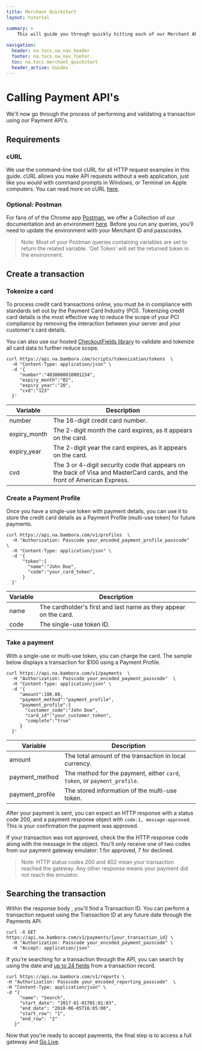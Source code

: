 ```yaml
---
title: Merchant Quickstart
layout: tutorial

summary: >
    This will guide you through quickly hitting each of our Merchant APIs and verifying the success of the operation in the Back Office.
    
navigation:
  header: na.tocs.na_nav_header
  footer: na.tocs.na_nav_footer
  toc: na.tocs.merchant_quickstart
  header_active: Guides
---
```


# Calling Payment API's
We'll now go through the process of performing and validating a transaction using our Payment API's.

## Requirements

### cURL

We use the command-line tool cURL for all HTTP request examples in this guide. cURL allows you make API requests without a web application, just like you would with command prompts in Windows, or Terminal on Apple computers. You can read more on cURL <a href="https://help.zendesk.com/hc/en-us/articles/229136847-Installing-and-using-cURL">here</a>.

### Optional: Postman

For fans of of the Chrome app [Postman](https://ww.getpostman.com), we offer a Collection of our documentation and an environment [here](https://dev.na.bambora.com/resources/postman-collection.zip). Before you run any queries, you'll need to update the environment with your Merchant ID and passcodes. 

> Note: Most of your Postman queries containing variables are set to return the related variable: 'Get Token' will set the returned token in the environment.

## Create a transaction

### Tokenize a card

To process credit card transactions online, you must be in compliance with standards set out by the Payment Card Industry (PCI). Tokenizing credit card details is the most effective way to reduce the scope of your PCI compliance by removing the interaction between your server and your customer's card details.

You can also use our hosted [CheckoutFields library](https://github.com/bambora-na/checkoutfields) to validate and tokenize all card data to further reduce scope.

```shell
curl https://api.na.bambora.com/scripts/tokenization/tokens  \
  -H "Content-Type: application/json" \
  -d '{
     "number":"4030000010001234",
     "expiry_month":"02",
     "expiry_year":"20",
     "cvd":"123"
  }'
```

| Variable | Description |
| -------- | ----------- |
| number | The 16-digit credit card number. |
| expiry_month | The 2-digit month the card expires, as it appears on the card.
| expiry_year | The 2-digit year the card expires, as it appears on the card. |
| cvd | The 3 or 4-digit security code that appears on the back of Visa and MasterCard cards, and the front of American Express. |

### Create a Payment Profile

Once you have a single-use token with payment details, you can use it to store the credit card details as a Payment Profile (multi-use token) for future payments.

```shell
curl https://api.na.bambora.com/v1/profiles  \
  -H "Authorization: Passcode your_encoded_payment_profile_passcode"  \
  -H "Content-Type: application/json" \
  -d '{
      "token":{  
        "name":"John Doe",
        "code":"your_card_token",
      }
  }'
```

| Variable | Description |
| -------- | ----------- |
| name | The cardholder's first and last name as they appear on the card. |
| code | The single-use token ID. |

### Take a payment

With a single-use or multi-use token, you can charge the card.  The sample below displays a transaction for $100 using a Payment Profile.

```shell
curl https://api.na.bambora.com/v1/payments  \
  -H "Authorization: Passcode your_encoded_payment_passcode"  \
  -H "Content-Type: application/json" \
  -d '{
     "amount":100.00,
     "payment_method":"payment_profile",
     "payment_profile":{
       "customer_code":"John Doe",
       "card_id":"your_customer_token",
       "complete":"true"
     }
  }'
```

| Variable | Description |
| -------- | ----------- |
| amount | The total amount of the transaction in local currency. |
| payment_method | The method for the payment, either `card`, `token`, or `payment_profile`. |
| payment_profile | The stored information of the multi-use token. |

After your payment is sent, you can expect an HTTP response with a status code 200, and a payment response object with `code:1, message:approved`. This is your confirmation the payment was approved.

If your transaction was not approved, check the the HTTP response code along with the message in the object. You'll only receive one of two codes from our payment gateway emulator: 1 for approved, 7 for declined.
 >Note: HTTP status codes 200 and 402 mean your transaction reached the gateway. Any other response means your payment did not reach the emulator.

## Searching the transaction
Within the response body , you'll find a Transaction ID. You can perform a transaction request using the Transaction ID at any future date through the Payments API.

```shell
curl -X GET https://api.na.bambora.com/v1/payments/{your_transaction_id} \
  -H "Authorization: Passcode your_encoded_payment_passcode" \
  -H "Accept: application/json"
```

If you're searching for a transaction through the API, you can search by using the date and [up to 24 fields](https://dev.na.bambora.com/docs/references/merchant_SDKs/analyze_payments/?shell#search-criteria-bbeb017c6f808baf89a073ba2ef7af68) from a transaction record.

```shell
curl https://api.na.bambora.com/v1/reports \
-H "Authorization: Passcode your_encoded_reporting_passcode"  \
-H "Content-Type: application/json" \
-d "{
     "name": "Search",
     "start_date": "2017-01-01T01:01:03",
     "end_date": "2018-06-05T16:05:00",   
     "start_row": "1",
     "end_row": "2"
   }"
```

Now that you're ready to accept payments, the final step is to access a full gateway and [Go Live](https://dev.na.bambora.com/docs/guides/merchant_quickstart/Boarding/).
